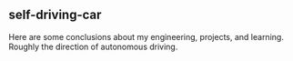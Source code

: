 ## self-driving-car

Here are some conclusions about my engineering, projects, and learning. Roughly the direction of autonomous driving.